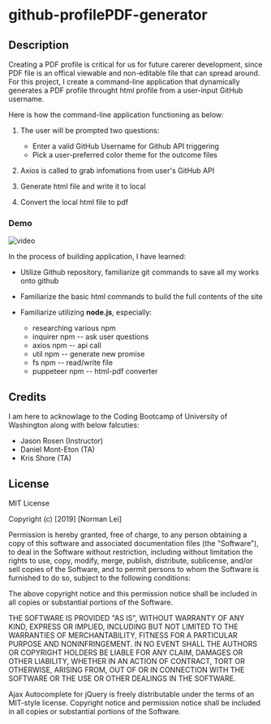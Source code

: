 # github-profilePDF-generator

## Description

Creating a PDF profile is critical for us for future carerer development, since PDF file is an offical viewable and non-editable file that can spread around. For this project, I create a command-line application that dynamically generates a PDF profile throught html profile from a user-input GitHub username. 

Here is how the command-line application functioning as below:
1. The user will be prompted two questions:
    * Enter a valid GitHub Username for Github API triggering
    * Pick a user-preferred color theme for the outcome files
2. Axios is called to grab infomations from user's GitHub API

3. Generate html file and write it to local
4. Convert the local html file to pdf

### Demo
![video](asset/image/demo.gif)



In the process of building application, I have learned:
* Utilize Github repository, familiarize git commands to save all my works onto github

* Familiarize the basic html commands to build the full contents of the site

* Familiarize utilizing <b>node.js</b>, especially:
    * researching various npm
    * inquirer npm -- ask user questions
    * axios npm -- api call
    * util npm -- generate new promise
    * fs npm -- read/write file
    * puppeteer npm -- html-pdf converter





## Credits 

I am here to acknowlage to the Coding Bootcamp of University of Washington along with below falcuties:
* Jason Rosen (Instructor)
* Daniel Mont-Eton (TA)
* Kris Shore (TA)


## License
MIT License

Copyright (c) [2019] [Norman Lei]

Permission is hereby granted, free of charge, to any person obtaining a copy
of this software and associated documentation files (the "Software"), to deal
in the Software without restriction, including without limitation the rights
to use, copy, modify, merge, publish, distribute, sublicense, and/or sell
copies of the Software, and to permit persons to whom the Software is
furnished to do so, subject to the following conditions:

The above copyright notice and this permission notice shall be included in all
copies or substantial portions of the Software.

THE SOFTWARE IS PROVIDED "AS IS", WITHOUT WARRANTY OF ANY KIND, EXPRESS OR
IMPLIED, INCLUDING BUT NOT LIMITED TO THE WARRANTIES OF MERCHANTABILITY,
FITNESS FOR A PARTICULAR PURPOSE AND NONINFRINGEMENT. IN NO EVENT SHALL THE
AUTHORS OR COPYRIGHT HOLDERS BE LIABLE FOR ANY CLAIM, DAMAGES OR OTHER
LIABILITY, WHETHER IN AN ACTION OF CONTRACT, TORT OR OTHERWISE, ARISING FROM,
OUT OF OR IN CONNECTION WITH THE SOFTWARE OR THE USE OR OTHER DEALINGS IN THE
SOFTWARE.

Ajax Autocomplete for jQuery is freely distributable under the terms of an MIT-style license.
Copyright notice and permission notice shall be included in all copies or substantial portions of the Software.

